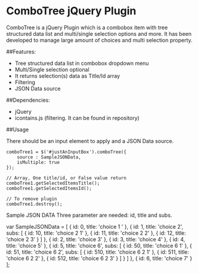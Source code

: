 # ComboTree jQuery Plugin

ComboTree is a jQuery Plugin which is a combobox item with tree structured data list and multi/single selection options and more. It has been developed to manage large amount of choices and multi selection property. 

##Features:
- Tree structured data list in combobox dropdown menu
- Multi/Single selection optional
- It returns selection(s) data as Title/Id array
- Filtering
- JSON Data source
 
##Dependencies:
- jQuery
- icontains.js (filtering. It can be found in repository)

##Usage

There should be an input element to apply and a JSON Data source.

	comboTree1 = $('#justAnInputBox').comboTree({
		source : SampleJSONData,
		isMultiple: true
	});

	// Array, One title/id, or False value return
	comboTree1.getSelectedItemsTitle();
	comboTree1.getSelectedItemsId();
	
	// To remove plugin
	comboTree1.destroy();
	


Sample JSON DATA
Three parameter are needed: id, title and subs.

  var SampleJSONData = [
    {
        id: 0,
        title: 'choice 1  '
    }, {
        id: 1,
        title: 'choice 2',
        subs: [
            {
                id: 10,
                title: 'choice 2 1'
            }, {
                id: 11,
                title: 'choice 2 2'
            }, {
                id: 12,
                title: 'choice 2 3'
            }
        ]
    }, {
        id: 2,
        title: 'choice 3'
    }, {
        id: 3,
        title: 'choice 4'
    }, {
        id: 4,
        title: 'choice 5'
    }, {
        id: 5,
        title: 'choice 6',
        subs: [
            {
                id: 50,
                title: 'choice 6 1'
            }, {
                id: 51,
                title: 'choice 6 2',
                subs: [
                    {
                        id: 510,
                        title: 'choice 6 2 1'
                    }, {
                        id: 511,
                        title: 'choice 6 2 2'
                    }, {
                        id: 512,
                        title: 'choice 6 2 3'
                    }
                ]
            }
        ]
    }, {
        id: 6,
        title: 'choice 7'
    }
  ];



